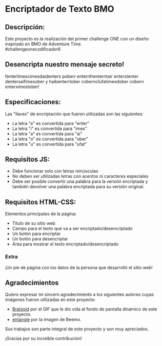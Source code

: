 # Encriptador de Texto BMO

## Descripción:

Este proyecto es la realización del primer challenge ONE con un diseño inspirado en BMO de Adventure Time.  
#challengeonecodificador6

## Desencripta nuestro mensaje secreto!

fenterlimescimesdaidenters poberr enternfrenterntair enterstenter dentersaifimesober y haibenterrlober cobernclufatimesdober cobern enterximestober!

## Especificaciones:

Las "llaves" de encriptación que fueron utilizadas son las siguientes:

- La letra "e" es convertida para "enter"
- La letra "i" es convertida para "imes"
- La letra "a" es convertida para "ai"
- La letra "o" es convertida para "ober"
- La letra "u" es convertida para "ufat"

## Requisitos JS:

- Debe funcionar solo con letras minúsculas
- No deben ser utilizadas letras con acentos ni caracteres especiales
- Debe ser posible convertir una palabra para la versión encriptada y también devolver una palabra encriptada para su versión original.

## Requisitos HTML-CSS:

Elementos principales de la página:

- Título de su sitio web
- Campo para el texto que va a ser encriptado/desencriptado
- Un botón para encriptar
- Un botón para desencriptar
- Área para mostrar el texto encriptado/desencriptado

### Extra

¡Un pie de página con los datos de la persona que desarrolló el sitio web!

## Agradecimientos

Quiero expresar mi sincero agradecimiento a los siguientes autores cuyas imágenes fueron utilizadas en este proyecto:

- [Bratzoid](https://www.deviantart.com/bratzoid/art/Stardew-Valley-Dynamic-Wallpaper-1021978002) por el GIF que le dio vida al fondo de pantalla dinámico de este proyecto.
- [entangle](https://www.deviantart.com/entangle/art/Beemo-274157687) por la imagen de Beemo.

Sus trabajos son parte integral de este proyecto y son muy apreciados.

¡Gracias por su increíble contribución!
